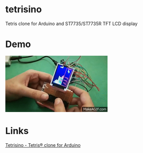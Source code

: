 # tetrisino
Tetris clone for Arduino and ST7735/ST7735R TFT LCD display
# Demo
![alt tag](https://github.com/emmynet/tetrisino/blob/master/doc/Tetrisino_Tetris_clone_for_Arduino.gif)
# Links
[Tetrisino - Tetris® clone for Arduino](http://emmanuelgranatello.blogspot.it/2017/03/tetrisino-tetris-clone-for-arduino.html)

